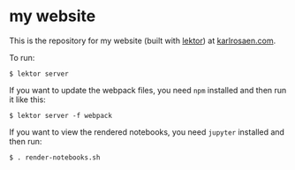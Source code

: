 # my website

This is the repository for my website (built with [lektor](https://www.getlektor.com/)) at
[karlrosaen.com](http://karlrosaen.com/).

To run:

```
$ lektor server
```

If you want to update the webpack files, you need `npm` installed
and then run it like this:

```
$ lektor server -f webpack
```

If you want to view the rendered notebooks, you need `jupyter` installed 
and then run:

```
$ . render-notebooks.sh
```

